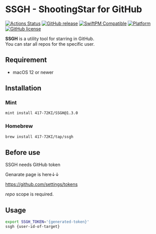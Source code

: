 # SSGH - ShootingStar for GitHub
[![Actions Status](https://github.com/417-72KI/SSGH/workflows/Test/badge.svg)](https://github.com/417-72KI/SSGH/actions)
[![GitHub release](https://img.shields.io/github/release/417-72KI/SSGH/all.svg)](https://github.com/417-72KI/SSGH/releases)
[![SwiftPM Compatible](https://img.shields.io/badge/SwiftPM-compatible-brightgreen.svg)](https://swift.org/package-manager)
[![Platform](https://img.shields.io/badge/Platforms-macOS%7CLinux-blue.svg)](https://github.com/417-72KI/SSGH)
[![GitHub license](https://img.shields.io/badge/license-MIT-lightgrey.svg)](https://raw.githubusercontent.com/417-72KI/SSGH/master/LICENSE)

**SSGH** is a utility tool for starring in GitHub.  
You can star all repos for the specific user.

## Requirement
- macOS 12 or newer

## Installation
### Mint

```sh
mint install 417-72KI/SSGH@1.3.0
```

### Homebrew

```sh
brew install 417-72KI/tap/ssgh
```

## Before use
SSGH needs GitHub token

Genarate page is here↓↓

https://github.com/settings/tokens

*repo* scope is required.

## Usage
```sh
export SSGH_TOKEN='{generated-token}'
ssgh {user-id-of-target}
```
